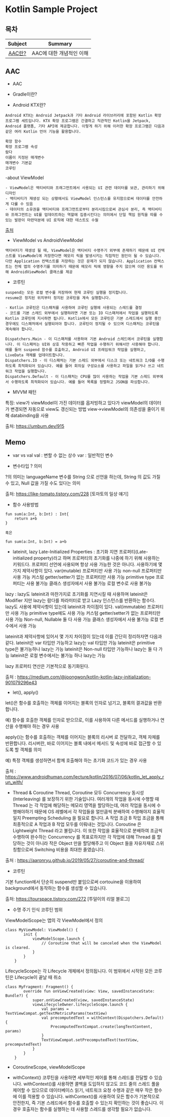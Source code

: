 # Kotlin Sample Project

## 목차

| <center>Subject</center> | <center>Summary</center> |
|:--------:|:--------:|
| <center>[AAC란?](#AAC)</center> | <center>AAC에 대한 개념적인 이해</center> |

## AAC 

- AAC

- Gradle이란?

- Android KTX란?

```
Android KTX는 Android Jetpack과 기타 Android 라이브러리에 포함된 Kotlin 확장 프로그램 세트입니다. KTX 확장 프로그램은 간결하고 직관적인 Kotlin을 Jetpack, Android 플랫폼, 기타 API에 제공합니다. 이렇게 하기 위해 이러한 확장 프로그램은 다음과 같은 여러 Kotlin 언어 기능을 활용합니다.

확장 함수
확장 프로그램 속성
람다
이름이 지정된 매개변수
매개변수 기본값
코루틴
```

-about ViewModel
```
- ViewModel은 액티비티와 프래그먼트에서 사용되는 UI 관련 데이터를 보관, 관리하기 위해 디자인
- 액티비티가 재생성 되는 상황에서도 ViewModel 인스턴스를 유지함으로써 데이터를 안전하게 다룰 수 있음
- 데이터의 소유권을 액티비티와 프래그먼트로부터 분리시킴으로써 관심사 분리, 즉 액티비티와 프래그먼트는 UI를 업데이트하는 역할에 집중시킨다는 의미에서 단일 책임 원칙을 따를 수 있는 발판이 마련덕분에 UI 로직에 대한 테스트도 수월
```
[출처](https://medium.com/@jungil.han/%EC%95%84%ED%82%A4%ED%85%8D%EC%B2%98-%EC%BB%B4%ED%8F%AC%EB%84%8C%ED%8A%B8-viewmodel-%EC%9D%B4%ED%95%B4%ED%95%98%EA%B8%B0-2e4d136d28d2)

- ViewModel vs AndroidViewModel

```
액티비티가 재생성 될 때, ViewModel은 액티비티 수명주기 외부에 존재하기 때문에 UI 컨텍스트를 ViewModel에 저장한다면 메모리 릭을 발생시키는 직접적인 원인이 될 수 있습니다. 
다만 Application 컨택스트를 저장하는 것은 문제가 되지 않습니다. Application 컨택스트는 전체 앱의 수명주기를 의미하기 때문에 메모리 릭에 영향을 주지 않으며 이런 용도를 위해 AndroidViewModel 클래스를 제공
```

- 코루틴
```
suspend는 모든 로컬 변수를 저장하여 현재 코루틴 실행을 정지합니다.
resume은 정지된 위치부터 정지된 코루틴을 계속 실행합니다.
```
    - Kotlin 코루틴은 디스패처를 사용하여 코루틴 실행에 사용되는 스레드를 결정
    - 코드를 기본 스레드 외부에서 실행하려면 기본 또는 IO 디스패처에서 작업을 실행하도록 Kotlin 코루틴에 지시하면 됩니다. Kotlin에서 모든 코루틴은 기본 스레드에서 실행 중인 경우에도 디스패처에서 실행되어야 합니다. 코루틴이 정지될 수 있으며 디스패처는 코루틴을 계속해야 합니다.

```
Dispatchers.Main - 이 디스패처를 사용하여 기본 Android 스레드에서 코루틴을 실행합니다. 이 디스패처는 UI와 상호 작용하고 빠른 작업을 수행하기 위해서만 사용해야 합니다. 예를 들어 suspend 함수를 호출하고, Android UI 프레임워크 작업을 실행하고, LiveData 객체를 업데이트합니다.
Dispatchers.IO - 이 디스패처는 기본 스레드 외부에서 디스크 또는 네트워크 I/O를 수행하도록 최적화되어 있습니다. 예를 들어 회의실 구성요소를 사용하고 파일을 읽거나 쓰고 네트워크 작업을 실행합니다.
Dispatchers.Default - 이 디스패처는 CPU를 많이 사용하는 작업을 기본 스레드 외부에서 수행하도록 최적화되어 있습니다. 예를 들어 목록을 정렬하고 JSON을 파싱합니다.
```

- MVVM 패턴

특징: 
view가 viewModel이 가진 데이터를 옵저빙하고 있다가 viewModel의 데이터가 변경되면 자동으로 view도 갱신되는 방법
view->viewModel의 의존성을 줄이기 위해 databinding을 사용

출처: https://umbum.dev/915

## Memo

- var vs val
val : 변할 수 없는 상수
var : 일반적인 변수

- 변수타입 ? 의미

?의 의미는 languageName 변수를 String 으로 선언을 하는데,
String 의 값도 가질 수 있고, Null 값을 가질 수도 있다는 의미

출처: https://like-tomato.tistory.com/228 [토마토의 일상 얘기]


- 함수 사용방법
```
fun sum(a:Int, b:Int) : Int{
    return a+b
} 

혹은

fun sum(a:Int, b:Int) = a+b 

```

- lateinit, lazy
Late-Initialized Properties :
초기화 지연 프로퍼티(Late-initialized property)라고 하며 프로퍼티의 초기화를 나중에 하기 위해 사용하는 키워드다. 프로퍼티 선언에 사용되며 항상 사용 가능한 것은 아니다. 사용하기에 몇 가지 제약사항이 있다.
var(mutable) 프로퍼티만 사용 가능
non-null 프로퍼티만 사용 가능
커스텀 getter/setter가 없는 프로퍼티만 사용 가능
primitive type 프로퍼티는 사용 불가능
클래스 생성자에서 사용 불가능
로컬 변수로 사용 불가능

lazy :
lazy도 lateinit과 마찬가지로 초기화를 지연시킬 때 사용하며 lateinit은 Modifier 지만 lazy는 람다를 파라미터로 받고 Lazy<T> 인스턴스를 반환하는 함수다. lazy도 사용에 제약사항이 있는데 lateinit과 차이점이 있다.
val(immutable) 프로퍼티만 사용 가능
primitive type에도 사용 가능
커스텀 getter/setter가 없는 프로퍼티만 사용 가능
Non-null, Nullable 둘 다 사용 가능
클래스 생성자에서 사용 불가능
로컬 변수에서 사용 가능

lateinit과 제약사항에 있어서 몇 가지 차이점이 있는데 이를 간단히 정리하자면 다음과 같다.
lateinit은 var 타입만 가능하고 lazy는 val 타입만 가능
lateinit은 primitive type은 불가능하나 lazy는 가능
lateinit은 Non-null 타입만 가능하나 lazy는 둘 다 가능
lateinit은 로컬 변수에서는 불가능 하나 lazy는 가능

lazy 프로퍼티 연산은 기본적으로 동기화된다.

출처 : https://medium.com/@joongwon/kotlin-kotlin-lazy-initialization-901079296e43


- let(), apply()

let()은 함수를 호출하는 객체를 이어지는 블록의 인자로 넘기고, 블록의 결과값을 반환합니다.

예) 함수를 호출한 객체를 인자로 받으므로, 이를 사용하여 다른 메서드를 실행하거나 연산을 수행해야 하는 경우 사용

apply()는 함수를 호출하는 객체를 이어지는 블록의 리시버 로 전달하고, 객체 자체를 반환합니다.
리시버란, 바로 이어지는 블록 내에서 메서드 및 속성에 바로 접근할 수 있도록 할 객체를 의미

예) 특정 객체를 생성하면서 함께 호출해야 하는 초기화 코드가 있는 경우 사용

출처 : https://www.androidhuman.com/lecture/kotlin/2016/07/06/kotlin_let_apply_run_with/


- Thread & Coroutine
Thread, Coroutine 모두 Concurrency 동시성 (Interleaving) 를 보장하기 위한 기술입니다. 여러개의 작업을 동시에 수행할 때 Thread 는 각 작업에 해당하는 메모리 영역을 할당하는데, 여러 작업을 동시에 수행해야하기 때문에 OS 레벨에서 각 작업들을 얼만큼씩 분배하여 수행해야지 효율적일지 Preempting Scheduling 을 필요로 합니다. A 작업 조금 B 작업 조금을 통해 최종적으로 A 작업과 B 작업 모두를 이뤄내는 것입니다. Coroutine 은 Lightweight Thread 라고 불립니다. 이 또한 작업을 효율적으로 분배하여 조금씩 수행하여 완수하는 Concurrency 를 목표로하지만 각 작업에 대해 Thread 를 할당하는 것이 아니라 작은 Object 만을 할당해주고 이 Object 들을 자유자재로 스위칭함으로써 Switching 비용을 최대한 줄였습니다.

출처 : https://aaronryu.github.io/2019/05/27/coroutine-and-thread/

- 코루틴

기본 function에서 단순히 suspend만 붙임으로써 cortouine을 이용하여 background에서 동작하는 함수를 생성할 수 있습니다.

출처: https://tourspace.tistory.com/272 [투덜이의 리얼 블로그]

- 수명 주기 인식 코루틴 범위

ViewModelScope는 앱의 각 ViewModel에서 정의

```
class MyViewModel: ViewModel() {
        init {
            viewModelScope.launch {
                // Coroutine that will be canceled when the ViewModel is cleared.
            }
        }
    }
```


LifecycleScope는 각 Lifecycle 개체에서 정의됩니다. 이 범위에서 시작된 모든 코루틴은 Lifecycle이 끝날 때 취소

```
class MyFragment: Fragment() {
        override fun onViewCreated(view: View, savedInstanceState: Bundle?) {
            super.onViewCreated(view, savedInstanceState)
            viewLifecycleOwner.lifecycleScope.launch {
                val params = TextViewCompat.getTextMetricsParams(textView)
                val precomputedText = withContext(Dispatchers.Default) {
                    PrecomputedTextCompat.create(longTextContent, params)
                }
                TextViewCompat.setPrecomputedText(textView, precomputedText)
            }
        }
    }
```


- CoroutineScope, viewModelScope


- withContext()
코루틴을 사용하면 세부적인 제어를 통해 스레드를 전달할 수 있습니다. withContext()를 사용하면 콜백을 도입하지 않고도 코드 줄의 스레드 풀을 제어할 수 있으므로 데이터베이스 읽기, 네트워크 요청 수행과 같은 매우 작은 함수에 이를 적용할 수 있습니다. withContext()를 사용하여 모든 함수가 기본적으로 안전한지, 즉 기본 스레드에서 함수를 호출할 수 있는지 확인하는 것이 좋습니다. 이 경우 호출자는 함수를 실행하는 데 사용할 스레드를 생각할 필요가 없습니다.